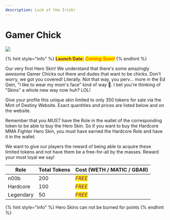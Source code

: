 ```yaml
---
description: Luck of the Irish!
---
```


# Gamer Chick

![](../../.gitbook/assets/Gamer\_Chick.jpg)

{% hint style="info" %}
<mark style="color:purple;">**Launch Date:**</mark> _<mark style="color:red;">Coming Soon!</mark>_
{% endhint %}

Our very first Hero Skin! We understand that there's some amazingly awesome Gamer Chicks out there and dudes that want to be chicks. Don't worry, we got you covered! Literally. Not that way, you perv... more in the Ed Gein, "I like to wear my mom's face" kind of way 🥰. I bet you're thinking of "Skins" a whole new way now huh? LOL!

Give your profile this unique skin limited to only 350 tokens for sale via the Mint of Destiny Website. Exact quantities and prices are listed below and on the website.

Remember that you _MUST_ have the Role in the wallet of the corresponding token to be able to buy the Hero Skin. So if you want to buy the Hardcore MMA Fighter Hero Skin, you must have earned the Hardcore Role and have it in the wallet.

We want to give our players the reward of being able to acquire these limited tokens and not have them be a free-for-all by the masses. Reward your most loyal we say!

| Role      | Total Tokens | Cost (WETH / MATIC / GBAR)                |
| --------- | ------------ | ----------------------------------------- |
| n00b      | 200          | _<mark style="color:purple;">FREE</mark>_ |
| Hardcore  | 100          | _<mark style="color:purple;">FREE</mark>_ |
| Legendary | 50           | _<mark style="color:purple;">FREE</mark>_ |

{% hint style="info" %}
Hero Skins can not be burned for points
{% endhint %}

